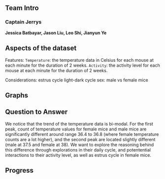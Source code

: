 ## Team Intro
### Captain Jerrys
**Jessica Batbayar, Jason Liu, Leo Shi, Jianyun Ye**

## Aspects of the dataset

Features:
`Temperature`: the temperature data in Celsius for each mouse at each minute for the duration of 2 weeks.
`Activity`: the activity level for each mouse at each minute for the duration of 2 weeks.

Considerations:
estrus cycle
light-dark cycle
sex: male vs female mice

## Graphs

## Question to Answer

We notice that the trend of the temperature data is bi-modal. For the first peak, count of temperature values for female mice and male mice are significantly different around range 36.4 to 36.8 (where female temperature counts are a lot higher), and the second peak are located slightly different (male at 37.5 and female at 38). We want to explore the reasoning behind this difference through explorations in their daily cycle, and potentential interactions to their activity level, as well as estrus cycle in female mice. 

## Progress